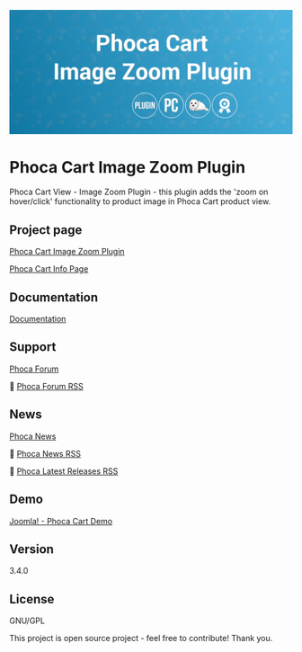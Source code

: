 



![Phoca Cart Image Zoom Plugin](https://github.com/PhocaCz/PhocaCartImageZoomPlugin/blob/master/image_zoom.png)

# Phoca Cart Image Zoom Plugin



Phoca Cart View - Image Zoom Plugin - this plugin adds the 'zoom on hover/click' functionality to product image in Phoca Cart product view.



## Project page

[Phoca Cart Image Zoom Plugin](https://www.phoca.cz/phocacart-extensions/2-plugins/46-view-zoom-image-plugin)

[Phoca Cart Info Page](https://www.phoca.cz/project/phocacart-joomla-ecommerce)



## Documentation

[Documentation](https://www.phoca.cz/documentation/category/115-phoca-cart)



## Support

[Phoca Forum](https://www.phoca.cz/forum)

:bell: [Phoca Forum RSS](https://www.phoca.cz/forum/app.php/feed)



## News

[Phoca News](https://www.phoca.cz/news)

:bell: [Phoca News RSS](https://www.phoca.cz/news?format=feed&type=rss)

:bell: [Phoca Latest Releases RSS](https://www.phoca.cz/download/feed/111?format=feed&type=rss)



## Demo

[Joomla! - Phoca Cart Demo](https://www.phoca.cz/phocacartdemo/)



## Version

3.4.0



## License

GNU/GPL



This project is open source project - feel free to contribute! Thank you.
